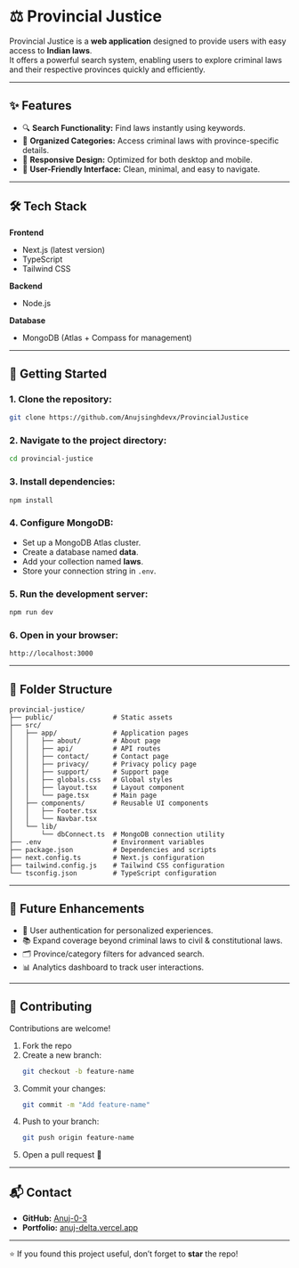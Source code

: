 # ⚖️ Provincial Justice

Provincial Justice is a **web application** designed to provide users with easy access to **Indian laws**.  
It offers a powerful search system, enabling users to explore criminal laws and their respective provinces quickly and efficiently.  

---

## ✨ Features

- 🔍 **Search Functionality:** Find laws instantly using keywords.  
- 📑 **Organized Categories:** Access criminal laws with province-specific details.  
- 📱 **Responsive Design:** Optimized for both desktop and mobile.  
- 🧭 **User-Friendly Interface:** Clean, minimal, and easy to navigate.  

---

## 🛠️ Tech Stack

**Frontend**  
- Next.js (latest version)  
- TypeScript  
- Tailwind CSS  

**Backend**  
- Node.js  

**Database**  
- MongoDB (Atlas + Compass for management)  

---

## 🚀 Getting Started

### 1. Clone the repository:
```bash
git clone https://github.com/Anujsinghdevx/ProvincialJustice
```

### 2. Navigate to the project directory:
```bash
cd provincial-justice
```

### 3. Install dependencies:
```bash
npm install
```

### 4. Configure MongoDB:
- Set up a MongoDB Atlas cluster.  
- Create a database named **data**.  
- Add your collection named **laws**.  
- Store your connection string in `.env`.  

### 5. Run the development server:
```bash
npm run dev
```

### 6. Open in your browser:
```
http://localhost:3000
```

---

## 📂 Folder Structure

```
provincial-justice/
├── public/               # Static assets
├── src/                  
│   ├── app/              # Application pages
│   │   ├── about/        # About page
│   │   ├── api/          # API routes
│   │   ├── contact/      # Contact page
│   │   ├── privacy/      # Privacy policy page
│   │   ├── support/      # Support page
│   │   ├── globals.css   # Global styles
│   │   ├── layout.tsx    # Layout component
│   │   └── page.tsx      # Main page
│   ├── components/       # Reusable UI components
│   │   ├── Footer.tsx    
│   │   └── Navbar.tsx    
│   └── lib/              
│       └── dbConnect.ts  # MongoDB connection utility
├── .env                  # Environment variables
├── package.json          # Dependencies and scripts
├── next.config.ts        # Next.js configuration
├── tailwind.config.js    # Tailwind CSS configuration
└── tsconfig.json         # TypeScript configuration
```

---

## 🔮 Future Enhancements

- 🔑 User authentication for personalized experiences.  
- 📚 Expand coverage beyond criminal laws to civil & constitutional laws.  
- 🗂️ Province/category filters for advanced search.  
- 📊 Analytics dashboard to track user interactions.  

---

## 🤝 Contributing

Contributions are welcome!  

1. Fork the repo  
2. Create a new branch:  
   ```bash
   git checkout -b feature-name
   ```  
3. Commit your changes:  
   ```bash
   git commit -m "Add feature-name"
   ```  
4. Push to your branch:  
   ```bash
   git push origin feature-name
   ```  
5. Open a pull request 🚀  

---

## 📬 Contact

- **GitHub:** [Anuj-0-3](https://github.com/anujsinghdevx)  
- **Portfolio:** [anuj-delta.vercel.app](https://anuj-delta.vercel.app)  

---
⭐ If you found this project useful, don’t forget to **star** the repo!
